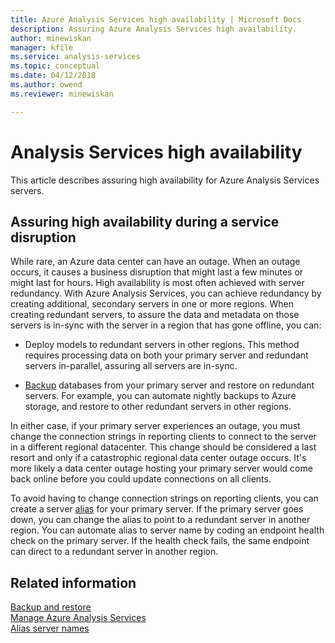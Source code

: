 ```yaml
---
title: Azure Analysis Services high availability | Microsoft Docs
description: Assuring Azure Analysis Services high availability.
author: minewiskan
manager: kfile
ms.service: analysis-services
ms.topic: conceptual
ms.date: 04/12/2018
ms.author: owend
ms.reviewer: minewiskan

---
```


# Analysis Services high availability
This article describes assuring high availability for Azure Analysis Services servers. 


## Assuring high availability during a service disruption
While rare, an Azure data center can have an outage. When an outage occurs, it causes a business disruption that might last a few minutes or might last for hours. High availability is most often achieved with server redundancy. With Azure Analysis Services, you can achieve redundancy by creating additional, secondary servers in one or more regions. When creating redundant servers, to assure the data and metadata on those servers is in-sync with the server in a region that has gone offline, you can:

* Deploy models to redundant servers in other regions. This method requires processing data on both your primary server and redundant servers in-parallel, assuring all servers are in-sync.

* [Backup](analysis-services-backup.md) databases from your primary server and restore on redundant servers. For example, you can automate nightly backups to Azure storage, and restore to other redundant servers in other regions. 

In either case, if your primary server experiences an outage, you must change the connection strings in reporting clients to connect to the server in a different regional datacenter. This change should be considered a last resort and only if a catastrophic regional data center outage occurs. It's more likely a data center outage hosting your primary server would come back online before you could update connections on all clients. 

To avoid having to change connection strings on reporting clients, you can create a server [alias](analysis-services-server-alias.md) for your primary server. If the primary server goes down, you can change the alias to point to a redundant server in another region. You can automate alias to server name by coding an endpoint health check on the primary server. If the health check fails, the same endpoint can direct to a redundant server in another region. 

## Related information
[Backup and restore](analysis-services-backup.md)   
[Manage Azure Analysis Services](analysis-services-manage.md)   
[Alias server names](analysis-services-server-alias.md) 

